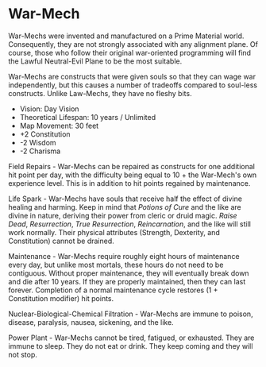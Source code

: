 # War-Mech

War-Mechs were invented and manufactured on a Prime Material world. Consequently, they are not strongly associated with any alignment plane. Of course, those who follow their original war-oriented programming will find the Lawful Neutral-Evil Plane to be the most suitable.

War-Mechs are constructs that were given souls so that they can wage war independently, but this causes a number of tradeoffs compared to soul-less constructs. Unlike Law-Mechs, they have no fleshy bits.

- Vision: Day Vision
- Theoretical Lifespan: 10 years / Unlimited
- Map Movement: 30 feet
- +2 Constitution
- -2 Wisdom
- -2 Charisma

Field Repairs - War-Mechs can be repaired as constructs for one additional hit point per day, with the difficulty being equal to 10 + the War-Mech's own experience level. This is in addition to hit points regained by maintenance.

Life Spark - War-Mechs have souls that receive half the effect of divine healing and harming. Keep in mind that *Potions of Cure* and the like are divine in nature, deriving their power from cleric or druid magic. *Raise Dead*, *Resurrection*, *True Resurrection*, *Reincarnation*, and the like will still work normally. Their physical attributes (Strength, Dexterity, and Constitution) cannot be drained.

Maintenance - War-Mechs require roughly eight hours of maintenance every day, but unlike most mortals, these hours do not need to be contiguous. Without proper maintenance, they will eventually break down and die after 10 years. If they are properly maintained, then they can last forever. Completion of a normal maintenance cycle restores (1 + Constitution modifier) hit points.

Nuclear-Biological-Chemical Filtration - War-Mechs are immune to poison, disease, paralysis, nausea, sickening, and the like.

Power Plant - War-Mechs cannot be tired, fatigued, or exhausted. They are immune to sleep. They do not eat or drink. They keep coming and they will not stop.
